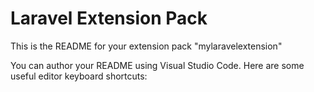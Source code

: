 # Laravel Extension Pack
This is the README for your extension pack "mylaravelextension"

You can author your README using Visual Studio Code.  Here are some useful editor keyboard shortcuts:
